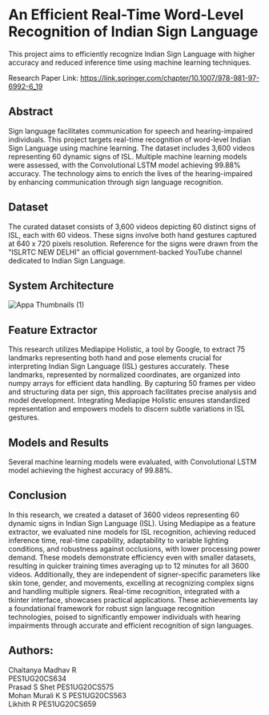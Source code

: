 # An Efficient Real-Time Word-Level Recognition of Indian Sign Language

This project aims to efficiently recognize Indian Sign Language with higher accuracy and reduced inference time using machine learning techniques.

Research Paper Link: https://link.springer.com/chapter/10.1007/978-981-97-6992-6_19

## Abstract

Sign language facilitates communication for speech and hearing-impaired individuals. This project targets real-time recognition of word-level Indian Sign Language using machine learning. The dataset includes 3,600 videos representing 60 dynamic signs of ISL. Multiple machine learning models were assessed, with the Convolutional LSTM model achieving 99.88% accuracy. The technology aims to enrich the lives of the hearing-impaired by enhancing communication through sign language recognition.

## Dataset

The curated dataset consists of 3,600 videos depicting 60 distinct signs of ISL, each with 60 videos. These signs involve both hand gestures captured at 640 x 720 pixels resolution. Reference for the signs were drawn from the "ISLRTC NEW DELHI" an official government-backed YouTube channel dedicated to Indian Sign Language.

## System Architecture
![Appa Thumbnails (1)](https://github.com/chaitanyamadhavr/Capstone_Project_ISL/assets/93692956/e8cf3af0-4593-4453-9c8d-bd59c169da9e)

## Feature Extractor

This research utilizes Mediapipe Holistic, a tool by Google, to extract 75 landmarks representing both hand and pose elements crucial for interpreting Indian Sign Language (ISL) gestures accurately. These landmarks, represented by normalized coordinates, are organized into numpy arrays for efficient data handling. By capturing 50 frames per video and structuring data per sign, this approach facilitates precise analysis and model development. Integrating Mediapipe Holistic ensures standardized representation and empowers models to discern subtle variations in ISL gestures.

## Models and Results

Several machine learning models were evaluated, with Convolutional LSTM model achieving the highest accuracy of 99.88%.

## Conclusion

In this research, we created a dataset of 3600 videos representing 60 dynamic signs in Indian Sign Language (ISL). Using Mediapipe as a feature extractor, we evaluated nine models for ISL recognition, achieving reduced inference time, real-time capability, adaptability to variable lighting conditions, and robustness against occlusions, with lower processing power demand. These models demonstrate efficiency even with smaller datasets, resulting in quicker training times averaging up to 12 minutes for all 3600 videos. Additionally, they are independent of signer-specific parameters like skin tone, gender, and movements, excelling at recognizing complex signs and handling multiple signers. Real-time recognition, integrated with a tkinter interface, showcases practical applications. These achievements lay a foundational framework for robust sign language recognition technologies, poised to significantly empower individuals with hearing impairments through accurate and efficient recognition of sign languages.

## Authors:

Chaitanya Madhav R <br>  PES1UG20CS634
<br>
Prasad S Shet       PES1UG20CS575
<br>
Mohan Murali K S    PES1UG20CS563
<br>
Likhith R           PES1UG20CS659
<br>
